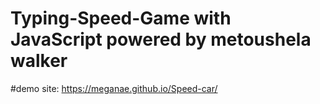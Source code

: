 # Typing-Speed-Game with JavaScript powered by metoushela walker 
#demo site: https://meganae.github.io/Speed-car/

